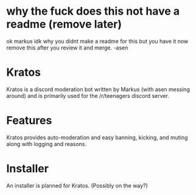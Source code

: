 # why the fuck does this not have a readme (remove later)
ok markus idk why you didnt make a readme for this but you have it now remove this after you review it and merge. -asen

# Kratos
Kratos is a discord moderation bot written by Markus (with asen messing around) and is primarily used for the /r/teenagers discord server.

# Features
Kratos provides auto-moderation and easy banning, kicking, and muting along with logging and reasons.

# Installer
An installer is planned for Kratos. (Possibly on the way?)
